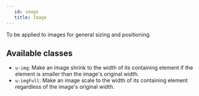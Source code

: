 ```yaml
---
   id: image
   title: Image
---
```


To be applied to images for general sizing and positioning.

## Available classes

* `u-img`: Make an image shrink to the width of its containing element if the element 
is smaller than the image's original width.
* `u-imgFull`: Make an image scale to the width of its containing element regardless of 
the image's original width.

